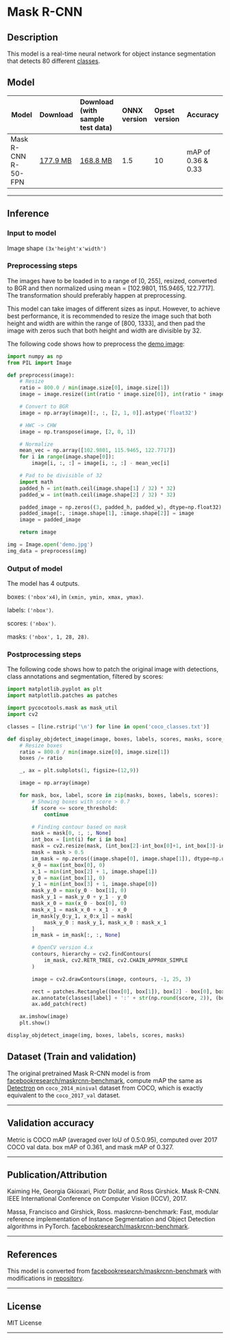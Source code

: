 # Mask R-CNN

## Description
This model is a real-time neural network for object instance segmentation that detects 80 different [classes](coco_classes.txt).

## Model

|Model        |Download  | Download (with sample test data)|ONNX version|Opset version|Accuracy |
|-------------|:--------------|:--------------|:--------------|:--------------|:--------------|
|Mask R-CNN R-50-FPN      |[177.9 MB](model/MaskRCNN-10.onnx) | [168.8 MB](model/MaskRCNN-10.tar.gz) |1.5 |10 |mAP of 0.36 & 0.33 |


<hr>

## Inference

### Input to model
Image shape `(3x'height'x'width')`

### Preprocessing steps
The images have to be loaded in to a range of [0, 255], resized, converted to BGR and then normalized using mean = [102.9801, 115.9465, 122.7717]. The transformation should preferably happen at preprocessing.

This model can take images of different sizes as input. However, to achieve best performance, it is recommended to resize the image such that both height and width are within the range of [800, 1333], and then pad the image with zeros such that both height and width are divisible by 32.

The following code shows how to preprocess the [demo image](demo.jpg):

```python
import numpy as np
from PIL import Image

def preprocess(image):
    # Resize
    ratio = 800.0 / min(image.size[0], image.size[1])
    image = image.resize((int(ratio * image.size[0]), int(ratio * image.size[1])), Image.BILINEAR)

    # Convert to BGR
    image = np.array(image)[:, :, [2, 1, 0]].astype('float32')

    # HWC -> CHW
    image = np.transpose(image, [2, 0, 1])

    # Normalize
    mean_vec = np.array([102.9801, 115.9465, 122.7717])
    for i in range(image.shape[0]):
        image[i, :, :] = image[i, :, :] - mean_vec[i]

    # Pad to be divisible of 32
    import math
    padded_h = int(math.ceil(image.shape[1] / 32) * 32)
    padded_w = int(math.ceil(image.shape[2] / 32) * 32)

    padded_image = np.zeros((3, padded_h, padded_w), dtype=np.float32)
    padded_image[:, :image.shape[1], :image.shape[2]] = image
    image = padded_image

    return image

img = Image.open('demo.jpg')
img_data = preprocess(img)
```

### Output of model
The model has 4 outputs.

boxes: `('nbox'x4)`, in `(xmin, ymin, xmax, ymax)`.

labels: `('nbox')`.

scores: `('nbox')`.

masks: `('nbox', 1, 28, 28)`.

### Postprocessing steps

The following code shows how to patch the original image with detections, class annotations and segmentation, filtered by scores:

```python
import matplotlib.pyplot as plt
import matplotlib.patches as patches

import pycocotools.mask as mask_util
import cv2

classes = [line.rstrip('\n') for line in open('coco_classes.txt')]

def display_objdetect_image(image, boxes, labels, scores, masks, score_threshold=0.7):
    # Resize boxes
    ratio = 800.0 / min(image.size[0], image.size[1])
    boxes /= ratio

    _, ax = plt.subplots(1, figsize=(12,9))

    image = np.array(image)

    for mask, box, label, score in zip(masks, boxes, labels, scores):
        # Showing boxes with score > 0.7
        if score <= score_threshold:
            continue

        # Finding contour based on mask
        mask = mask[0, :, :, None]
        int_box = [int(i) for i in box]
        mask = cv2.resize(mask, (int_box[2]-int_box[0]+1, int_box[3]-int_box[1]+1))
        mask = mask > 0.5
        im_mask = np.zeros((image.shape[0], image.shape[1]), dtype=np.uint8)
        x_0 = max(int_box[0], 0)
        x_1 = min(int_box[2] + 1, image.shape[1])
        y_0 = max(int_box[1], 0)
        y_1 = min(int_box[3] + 1, image.shape[0])
        mask_y_0 = max(y_0 - box[1], 0)
        mask_y_1 = mask_y_0 + y_1 - y_0
        mask_x_0 = max(x_0 - box[0], 0)
        mask_x_1 = mask_x_0 + x_1 - x_0
        im_mask[y_0:y_1, x_0:x_1] = mask[
            mask_y_0 : mask_y_1, mask_x_0 : mask_x_1
        ]
        im_mask = im_mask[:, :, None]

        # OpenCV version 4.x
        contours, hierarchy = cv2.findContours(
            im_mask, cv2.RETR_TREE, cv2.CHAIN_APPROX_SIMPLE
        )

        image = cv2.drawContours(image, contours, -1, 25, 3)

        rect = patches.Rectangle((box[0], box[1]), box[2] - box[0], box[3] - box[1], linewidth=1, edgecolor='b', facecolor='none')
        ax.annotate(classes[label] + ':' + str(np.round(score, 2)), (box[0], box[1]), color='w', fontsize=12)
        ax.add_patch(rect)

    ax.imshow(image)
    plt.show()

display_objdetect_image(img, boxes, labels, scores, masks)
```



## Dataset (Train and validation)
The original pretrained Mask R-CNN model is from [facebookresearch/maskrcnn-benchmark](https://github.com/facebookresearch/maskrcnn-benchmark), compute mAP the same as [Detectron](https://github.com/facebookresearch/Detectron) on `coco_2014_minival` dataset from COCO, which is exactly equivalent to the `coco_2017_val` dataset.
<hr>

## Validation accuracy
Metric is COCO mAP (averaged over IoU of 0.5:0.95), computed over 2017 COCO val data.
box mAP of 0.361, and mask mAP of 0.327.
<hr>

## Publication/Attribution
Kaiming He, Georgia Gkioxari, Piotr Dollár, and Ross Girshick. Mask R-CNN. IEEE International Conference on Computer Vision (ICCV), 2017.

Massa, Francisco and Girshick, Ross. maskrcnn-benchmark: Fast, modular reference implementation of Instance Segmentation and Object Detection algorithms in PyTorch. [facebookresearch/maskrcnn-benchmark](https://github.com/facebookresearch/maskrcnn-benchmark).
<hr>

## References
This model is converted from [facebookresearch/maskrcnn-benchmark](https://github.com/facebookresearch/maskrcnn-benchmark) with modifications in [repository](https://github.com/BowenBao/maskrcnn-benchmark/tree/onnx_stage).
<hr>

## License
MIT License
<hr>

